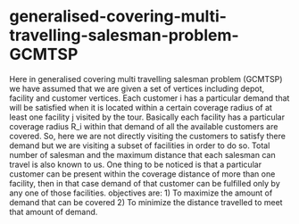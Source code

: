 # generalised-covering-multi-travelling-salesman-problem-GCMTSP
Here in generalised covering multi travelling salesman problem (GCMTSP) we have assumed that we are given a set of vertices including depot, facility and customer vertices. Each customer i has a particular demand that will be satisfied when it is located within a certain coverage radius of at least one facility j visited by the tour. Basically each facility has a particular coverage radius R_i  within that demand of all the available customers are covered. So, here we are not directly visiting the customers to satisfy there demand but we are visiting a subset of facilities in order to do so. Total number of salesman and the maximum distance that each salesman can travel is also known to us. One thing to be noticed is that a particular customer can be present within the coverage distance of more than one facility, then in that case demand of that customer can be fulfilled only by any one of those facilities.
objectives are: 1) To maximize the amount of demand that can be covered   2) To minimize the distance travelled to meet that amount of demand.
